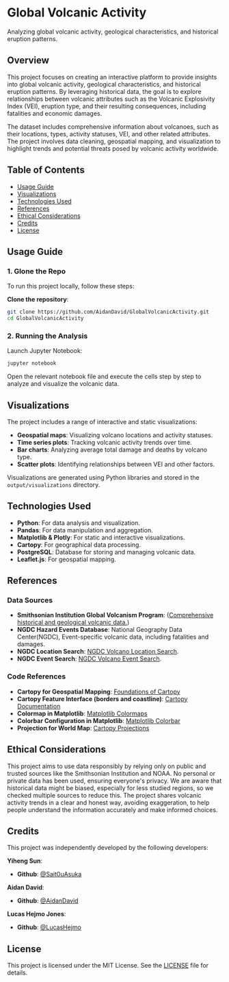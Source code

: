 # Global Volcanic Activity

Analyzing global volcanic activity, geological characteristics, and historical eruption patterns.

## Overview

This project focuses on creating an interactive platform to provide insights into global volcanic activity, geological characteristics, and historical eruption patterns. By leveraging historical data, the goal is to explore relationships between volcanic attributes such as the Volcanic Explosivity Index (VEI), eruption type, and their resulting consequences, including fatalities and economic damages. 

The dataset includes comprehensive information about volcanoes, such as their locations, types, activity statuses, VEI, and other related attributes. The project involves data cleaning, geospatial mapping, and visualization to highlight trends and potential threats posed by volcanic activity worldwide.

## Table of Contents

- [Usage Guide](#usage-guide)
- [Visualizations](#visualizations)
- [Technologies Used](#technologies-used)
- [References](#references)
- [Ethical Considerations](#ethical-considerations)
- [Credits](#credits)
- [License](#license)


## Usage Guide

### 1. Glone the Repo

To run this project locally, follow these steps:

**Clone the repository**:

   ```bash
   git clone https://github.com/AidanDavid/GlobalVolcanicActivity.git
   cd GlobalVolcanicActivity
   ```

### 2. Running the Analysis

Launch Jupyter Notebook:

```bash
jupyter notebook
```

Open the relevant notebook file and execute the cells step by step to analyze and visualize the volcanic data.

## Visualizations

The project includes a range of interactive and static visualizations:

- **Geospatial maps**: Visualizing volcano locations and activity statuses.
- **Time series plots**: Tracking volcanic activity trends over time.
- **Bar charts**: Analyzing average total damage and deaths by volcano type.
- **Scatter plots**: Identifying relationships between VEI and other factors.

Visualizations are generated using Python libraries and stored in the `output/visualizations` directory.

## Technologies Used

- **Python**: For data analysis and visualization.
- **Pandas**: For data manipulation and aggregation.
- **Matplotlib & Plotly**: For static and interactive visualizations.
- **Cartopy**: For geographical data processing.
- **PostgreSQL**: Database for storing and managing volcanic data.
- **Leaflet.js**: For geospatial mapping.

## References

### Data Sources
- **Smithsonian Institution Global Volcanism Program**: ([Comprehensive historical and geological volcanic data.](https://volcano.si.edu/))
- **NGDC Hazard Events Database**: National Geography Data Center(NGDC), Event-specific volcanic data, including fatalities and damages.
- **NGDC Location Search**: [NGDC Volcano Location Search](https://www.ngdc.noaa.gov/hazel/view/hazards/volcano/loc-search/).
- **NGDC Event Search**: [NGDC Volcano Event Search](https://www.ngdc.noaa.gov/hazel/view/hazards/volcano/event-search/).

### Code References
- **Cartopy for Geospatial Mapping**: [Foundations of Cartopy](https://foundations.projectpythia.org/core/cartopy/cartopy.html)
- **Cartopy Feature Interface (borders and coastline)**: [Cartopy Documentation](https://scitools.org.uk/cartopy/docs/latest/matplotlib/feature_interface.html)
- **Colormap in Matplotlib**: [Matplotlib Colormaps](https://matplotlib.org/stable/users/explain/colors/colormaps.html)
- **Colorbar Configuration in Matplotlib**: [Matplotlib Colorbar](https://matplotlib.org/stable/api/_as_gen/matplotlib.pyplot.colorbar.html)
- **Projection for World Map**: [Cartopy Projections](https://scitools.org.uk/cartopy/docs/latest/reference/projections.html)

## Ethical Considerations

This project aims to use data responsibly by relying only on public and trusted sources like the Smithsonian Institution and NOAA. No personal or private data has been used, ensuring everyone's privacy. We are aware that historical data might be biased, especially for less studied regions, so we checked multiple sources to reduce this. The project shares volcanic activity trends in a clear and honest way, avoiding exaggeration, to help people understand the information accurately and make informed choices.


## Credits

This project was independently developed by the following developers:

**Yiheng Sun**:

- **Github**: [@Sait0uAsuka](https://github.com/Sait0uAsuka)

**Aidan David**:

- **Github**: [@AidanDavid](https://github.com/AidanDavid)

**Lucas Hejmo Jones**:

- **Github**: [@LucasHejmo](https://github.com/LucasHejmo)

## License

This project is licensed under the MIT License. See the [LICENSE](./LICENSE) file for details.
